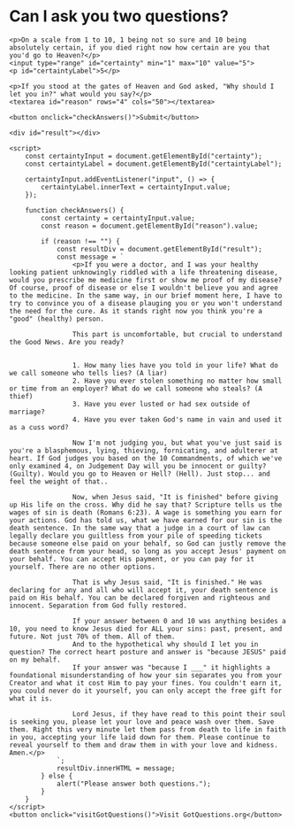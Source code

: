 <html lang="en">
<head>
    <meta charset="UTF-8">
    <meta http-equiv="X-UA-Compatible" content="IE=edge">
    <meta name="viewport" content="width=device-width, initial-scale=1.0">
    
</head>
<body>
    <h1>Can I ask you two questions?</h1>
    
    <p>On a scale from 1 to 10, 1 being not so sure and 10 being absolutely certain, if you died right now how certain are you that you'd go to Heaven?</p>
    <input type="range" id="certainty" min="1" max="10" value="5">
    <p id="certaintyLabel">5</p>
    
    <p>If you stood at the gates of Heaven and God asked, "Why should I let you in?" what would you say?</p>
    <textarea id="reason" rows="4" cols="50"></textarea>
    
    <button onclick="checkAnswers()">Submit</button>

    <div id="result"></div>

    <script>
        const certaintyInput = document.getElementById("certainty");
        const certaintyLabel = document.getElementById("certaintyLabel");

        certaintyInput.addEventListener("input", () => {
            certaintyLabel.innerText = certaintyInput.value;
        });

        function checkAnswers() {
            const certainty = certaintyInput.value;
            const reason = document.getElementById("reason").value;

            if (reason !== "") {
                const resultDiv = document.getElementById("result");
                const message = `
                    <p>If you were a doctor, and I was your healthy looking patient unknowingly riddled with a life threatening disease, would you prescribe me medicine first or show me proof of my disease? Of course, proof of disease or else I wouldn't believe you and agree to the medicine. In the same way, in our brief moment here, I have to try to convince you of a disease plauging you or you won't understand the need for the cure. As it stands right now you think you're a "good" (healthy) person.

                    This part is uncomfortable, but crucial to understand the Good News. Are you ready?


                    1. How many lies have you told in your life? What do we call someone who tells lies? (A liar)
                    2. Have you ever stolen something no matter how small or time from an employer? What do we call someone who steals? (A thief)
                    3. Have you ever lusted or had sex outside of marriage?
                    4. Have you ever taken God's name in vain and used it as a cuss word?

                    Now I'm not judging you, but what you've just said is you're a blasphemous, lying, thieving, fornicating, and adulterer at heart. If God judges you based on the 10 Commandments, of which we've only examined 4, on Judgement Day will you be innocent or guilty? (Guilty). Would you go to Heaven or Hell? (Hell). Just stop... and feel the weight of that..

                    Now, when Jesus said, "It is finished" before giving up His life on the cross. Why did he say that? Scripture tells us the wages of sin is death (Romans 6:23). A wage is something you earn for your actions. God has told us, what we have earned for our sin is the death sentence. In the same way that a judge in a court of law can legally declare you guiltless from your pile of speeding tickets because someone else paid on your behalf, so God can justly remove the death sentence from your head, so long as you accept Jesus' payment on your behalf. You can accept His payment, or you can pay for it yourself. There are no other options.

                    That is why Jesus said, "It is finished." He was declaring for any and all who will accept it, your death sentence is paid on His behalf. You can be declared forgiven and righteous and innocent. Separation from God fully restored.

                    If your answer between 0 and 10 was anything besides a 10, you need to know Jesus died for ALL your sins: past, present, and future. Not just 70% of them. All of them.
                    And to the hypothetical why should I let you in question? The correct heart posture and answer is "because JESUS" paid on my behalf. 
                    If your answer was "because I ___" it highlights a foundational misunderstanding of how your sin separates you from your Creator and what it cost Him to pay your fines. You couldn't earn it, you could never do it yourself, you can only accept the free gift for what it is.
                    
                    Lord Jesus, if they have read to this point their soul is seeking you, please let your love and peace wash over them. Save them. Right this very minute let them pass from death to life in faith in you, accepting your life laid down for them. Please continue to reveal yourself to them and draw them in with your love and kidness. Amen.</p>
                `;
                resultDiv.innerHTML = message;
            } else {
                alert("Please answer both questions.");
            }
        }
    </script>
    <button onclick="visitGotQuestions()">Visit GotQuestions.org</button>

<script>
    function visitGotQuestions() {
        window.location.href = "https://www.gotquestions.org/";
    }
</script>

</body>
</html>

